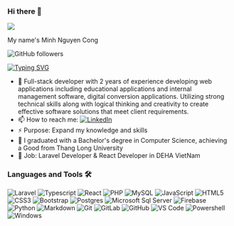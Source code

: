 ### Hi there 👋

<img src="https://profile-counter.glitch.me/CongMinh77/count.svg">

My name's Minh Nguyen Cong

![GitHub followers](https://img.shields.io/github/followers/CongMinh77)

[![Typing SVG](https://readme-typing-svg.herokuapp.com?font=Quicksand&weight=500&size=22&pause=1000&background=FFFFFF00&width=500&lines=I'm+Web+Developer)](https://git.io/typing-svg)

- 🌱 Full-stack developer with 2 years of experience developing web applications including educational applications and internal management software, digital conversion applications. Utilizing strong technical skills along with logical thinking and creativity to create effective software solutions that meet client requirements.
- 📫 How to reach me: <a href="https://www.linkedin.com/in/minh-nguyencong/" target="_blank"><img src="https://img.shields.io/badge/LinkedIn-%230077B5.svg?&style=flat-square&logo=linkedin&logoColor=white" alt="LinkedIn"></a> 
- ⚡ Purpose: Expand my knowledge and skills
- 🔭 I graduated with a Bachelor's degree in Computer Science, achieving a Good from Thang Long University
- 💼 Job: Laravel Developer & React Developer in DEHA VietNam

### Languages and Tools 🛠

![Laravel](https://img.shields.io/badge/Laravel-%23FF2D20.svg?style=flat-square&logo=laravel&logoColor=white)
![Typescript](https://shields.io/badge/TypeScript-3178C6?logo=TypeScript&logoColor=FFF&style=flat-square)
![React](https://img.shields.io/badge/React-%2320232a.svg?style=flat-square&logo=react&logoColor=%2361DAFB)
![PHP](https://img.shields.io/badge/PHP-%23777BB4.svg?style=flat-square&logo=php&logoColor=white)
![MySQL](https://img.shields.io/badge/Mysql-%2300f.svg?style=flat-square&logo=mysql&logoColor=white)
![JavaScript](https://img.shields.io/badge/-JavaScript-%23F7DF1C?style=flat-square&logo=javascript&logoColor=000000&labelColor=%23F7DF1C&color=%23FFCE5A)
![HTML5](https://img.shields.io/badge/-HTML5-%23E44D27?style=flat-square&logo=html5&logoColor=ffffff)
![CSS3](https://img.shields.io/badge/-CSS3-%231572B6?style=flat-square&logo=css3)
![Bootstrap](https://img.shields.io/badge/-Bootstrap-563D7C?style=flat-square&logo=Bootstrap)
![Postgres](https://img.shields.io/badge/Postgres-%23316192.svg?style=flat-square&logo=postgresql&logoColor=white)
![Microsoft Sql Server](https://img.shields.io/badge/-Sql%20Server-CC2927?style=flat-square&logo=microsoft-sql-server&logoColor=ffffff)
![Firebase](https://img.shields.io/badge/-Firebase-FFCA28?style=flat-square&logo=firebase&logoColor=ffffff)
![Python](http://img.shields.io/badge/-Python-3776AB?style=flat-square&logo=python&logoColor=ffffff)
![Markdown](https://img.shields.io/badge/-Markdown-000000?style=flat-square&logo=markdown)
![Git](https://img.shields.io/badge/-Git-%23F05032?style=flat-square&logo=git&logoColor=%23ffffff)
![GitLab](https://img.shields.io/badge/-GitLab-FCA121?style=flat-square&logo=gitlab)
![GitHub](https://img.shields.io/badge/-GitHub-181717?style=flat-square&logo=github)
![VS Code](http://img.shields.io/badge/-VS%20Code-007ACC?style=flat-square&logo=visual-studio-code&logoColor=ffffff)
![Powershell](http://img.shields.io/badge/-Powershell-5391FE?style=flat-square&logo=powershell&logoColor=ffffff)
![Windows](http://img.shields.io/badge/-Windows-0078D6?style=flat-square&logo=windows&logoColor=ffffff)
